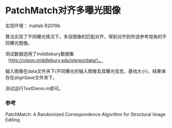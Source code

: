 # PatchMatch对齐多曝光图像

实现环境： matlab R2019b

算法实现了不同曝光情况下，多目图像的匹配对齐，得到对齐到所选参考视角的不同曝光图像。

测试数据选用了middlebury数据集（http://vision.middlebury.edu/stereo/data/）。

输入图像在data文件夹下(不同曝光的输入图像及其曝光信息，基线大小)，结果保存在alignSave文件夹下。

测试运行TestDemo.m即可。

### 参考

PatchMatch: A Randomized Correspondence Algorithm for Structural Image Editing
